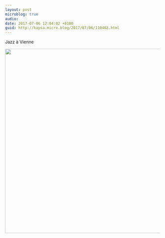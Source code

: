 ```yaml
---
layout: post
microblog: true
audio: 
date: 2017-07-06 12:04:02 +0100
guid: http://kapsa.micro.blog/2017/07/06/110402.html
---
```

Jazz à Vienne

<img src="http://jeankapsa.com/uploads/2017/b0f8c3a1ed.jpg" width="600" height="600" style="height: auto" />
